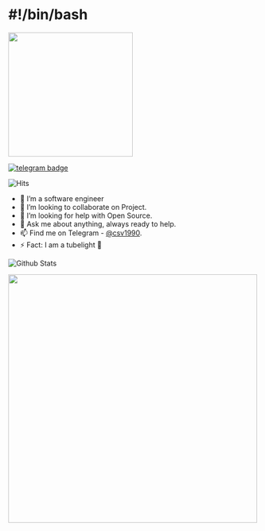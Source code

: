 # #!/bin/bash


<img align='centre' src='https://media2.giphy.com/media/I0zU6W4SvVUA0/giphy.gif?cid=6c09b952jq00xmsql5uziirqe5kvxpir8slyn8e4btn1dbhc&rid=giphy.gif' width='250"'>

[![telegram badge](https://img.shields.io/badge/vishnu175-30302f?style=flat&logo=telegram)](https://t.me/csv1990)

![Hits](https://hits.seeyoufarm.com/api/count/incr/badge.svg?url=https://github.com/vishnu175/)

- 🔭 I’m a software engineer
- 👬 I’m looking to collaborate on Project.
- 👀 I’m looking for help with Open Source.
- 💬 Ask me about anything, always ready to help.
- 📫 Find me on Telegram - [@csv1990](https://t.me/csv1990).
- ⚡ Fact: I am a tubelight 🤣

![Github Stats](https://github-readme-stats.vercel.app/api?username=vishnu175&show_icons=true&title_color=fff&icon_color=79ff97&text_color=9f9f9f&bg_color=151515)



<img align='centre' src='https://telegra.ph/file/https://telegra.ph/file/3e7d4f04229135d52e62a.png.jpg' width='500"'>


